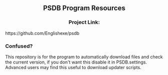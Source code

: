 <h2 align="center">PSDB Program Resources</h2>
<h3 align="center">Project Link:</h3>
<p>https://github.com/Englishexe/psdb</p>
<h3>Confused?</h3>
<p>This repository is for the program to automatically download files and check the current version, if you don't want this disable it in PSDB.settings.<br>Advanced users may find this useful to download updater scripts.</p>
